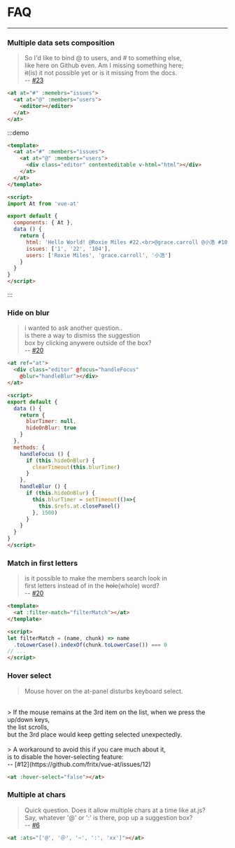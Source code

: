 # FAQ

----

### Multiple data sets composition

> So I'd like to bind @ to users, and # to something else,<br>
like here on Github even. Am I missing something here;<br>
~~it~~(is) it not possible yet or is it missing from the docs.<br>
-- [#23](https://github.com/fritx/vue-at/issues/23)

```html
<at at="#" :memebrs="issues">
  <at at="@" :members="users">
    <editor></editor>
  </at>
</at>
```

:::demo
```html
<template>
  <at at="#" :members="issues">
    <at at="@" :members="users">
      <div class="editor" contenteditable v-html="html"></div>
    </at>
  </at>
</template>

<script>
import At from 'vue-at'

export default {
  components: { At },
  data () {
    return {
      html: 'Hello World! @Roxie Miles #22.<br>@grace.carroll @小浩 #104 lol',
      issues: ['1', '22', '104'],
      users: ['Roxie Miles', 'grace.carroll', '小浩']
    }
  }
}
</script>
```
:::

<script>
export default {
  data () {
    return {
      html: 'Hello World! @Roxie Miles #22 .<br>@grace.carroll @小浩 #104 lol',
      issues: ['1', '22', '104'],
      users: ['Roxie Miles', 'grace.carroll', '小浩']
    }
  }
}
</script>

### Hide on blur

> i wanted to ask another question..<br>
is there a way to dismiss the suggestion<br>
box by clicking anywere outside of the box?<br>
-- [#20](https://github.com/fritx/vue-at/issues/20)

```html
<at ref="at">
  <div class="editor" @focus="handleFocus"
    @blur="handleBlur"></div>
</at>

<script>
export default {
  data () {
    return {
      blurTimer: null,
      hideOnBlur: true
    }
  },
  methods: {
    handleFocus () {
      if (this.hideOnBlur) {
        clearTimeout(this.blurTimer)
      }
    },
    handleBlur () {
      if (this.hideOnBlur) {
        this.blurTimer = setTimeout(()=>{
          this.$refs.at.closePanel()
        }, 1500)
      }
    }
  }
}
</script>
```

### Match in first letters

> is it possible to make the members search look in<br>
first letters instead of in the ~~hole~~(whole) word?<br>
-- [#20](https://github.com/fritx/vue-at/issues/20)

```html
<template>
  <at :filter-match="filterMatch"></at>
</template>

<script>
let filterMatch = (name, chunk) => name
  .toLowerCase().indexOf(chunk.toLowerCase()) === 0
// ...
</script>
```

### Hover select

> Mouse hover on the at-panel disturbs keyboard select.<br>
<br>
> If the mouse remains at the 3rd item on the list,
when we press the up/down keys,<br>
the list scrolls,<br>
but the 3rd place would keep getting selected unexpectedly.<br>
<br>
> A workaround to avoid this if you care much about it,<br>
is to disable the hover-selecting feature:<br>
-- [#12](https://github.com/fritx/vue-at/issues/12)

```html
<at :hover-select="false"></at>
```

### Multiple at chars

> Quick question. Does it allow multiple chars at a time like at.js?<br>
Say, whatever '@' or ':' is there, pop up a suggestion box?<br>
-- [#6](https://github.com/fritx/vue-at/issues/6)

```html
<at :ats="['@', '＠', '~', ':', 'xx']"></at>
```
